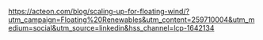 https://acteon.com/blog/scaling-up-for-floating-wind/?utm_campaign=Floating%20Renewables&utm_content=259710004&utm_medium=social&utm_source=linkedin&hss_channel=lcp-1642134
